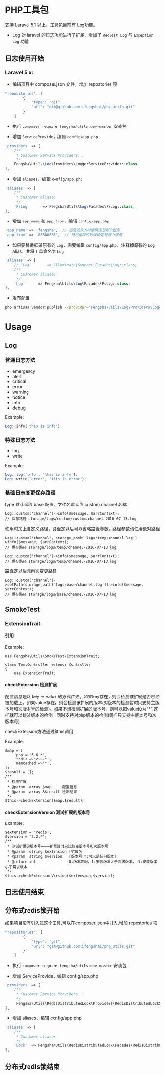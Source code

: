 # PHP工具包
支持 Laravel 5.1 以上，工具包目前有 Log功能。
* Log 对 laravel 的日志功能进行了扩展，增加了 `Request Log` 与 `Exception Log` 功能

## 日志使用开始
### Laravel 5.x:
* 编辑项目中 composer.json 文件，增加 repostories 项
```php
"repositories": [
        {
            "type": "git",
            "url": "git@github.com:ifengshai/php_utils.git"
        }
    ]
```
* 执行 `composer require fengsha/utils:dev-master` 安装包

* 增加 `ServiceProvide`，编辑 `config/app.php`
```php
'providers' => [
    /**
     * Customer Service Providers...
     */
    Fengsha\Utils\Log\Providers\LoggerServiceProvider::class,
],
```

* 增加 `aliases`，编辑 `config/app.php`
```php
'aliases' => [
    /**
     * Customer aliases
     */
    'FsLog'      => Fengsha\Utils\Log\Facades\FsLog::class,
],
```

* 增加 `app_name` 和 `app_from`，编辑 `config/app.php`
```php
'app_name' => 'fengsha',  // 链路追踪的时候确定是哪个服务
'app_from' => '88888888',  // 链路追踪的时候确定是哪个服务
```

* 如果要替换框架原有的 `Log`，需要编辑 `config/app.php`，注释掉原有的 `Log` alias，并将工具命名为 `Log`
```php
'aliases' => [
    // 'Log'       => Illuminate\Support\Facades\Log::class,
    /**
     * Customer aliases
     */
    'Log'      => Fengsha\Utils\Log\Facades\FsLog::class,
],
```
* 发布配置
```sh
php artisan vendor:publish --provider="Fengsha\Utils\Log\Providers\LoggerServiceProvider"
```

# Usage
## Log
### 普通日志方法
* emergency
* alert
* critical
* error
* warning
* notice
* info
* debug

Example:
```php
Log::info('this is info');
```

### 特殊日志方法
* log
* write

Example:
```php
Log::log('info', 'this is info');
Log::write('error', 'this is error');
```

### 基础日志变更保存路径
type 默认读取 base 配置，文件名默认为 custom.channel 名称
```
Log::custom('channel')->info($message, $arrContext);
// 保存路径 storage/logs/custom/custom.channel-2016-07-13.log
```

使用时加上自定义路径，路径定以后可以省略路径参数，路径参数请使用绝对路径
```
Log::custom('channel', storage_path('logs/temp/channel.log'))->info($message, $arrContext);
// 保存路径 storage/logs/temp/channel-2016-07-13.log

Log::custom('channel')->info($message, $arrContext);
// 保存路径 storage/logs/temp/channel-2016-07-13.log
```

路径定以后想再次变更路径
```
Log::custom('channel')->setPath(storage_path('logs/base/channel.log'))->info($message, $arrContext);
// 保存路径 storage/logs/base/channel-2016-07-13.log
```

## SmokeTest
### ExtensionTrait

#### 引用

Example:
```
use Fengsha\Utils\SmokeTest\ExtensionTrait;

class TestController extends Controller
{
    use ExtensionTrait;
```

#### checkExtension 检测扩展

配置信息是以 key => value 的方式传递。如果key存在，则会检测该扩展是否已经被加载上。如果value存在，则会检测该扩展的版本(对版本的检测暂时只支持主版本号和次版本号的检测)。如果不想检测扩展的版本号，则可以把value设为"*",这样就可以跳过版本的检测。同时支持对php版本的检测(同样只支持主版本号和次版本号)

checkExtension方法通过$this调用

Example:
```
$map = [
    'php'=>'5.6.*',
    'redis'=>'2.2.*',
    'memcached'=>'*',
];
$result = [];
/**
 * 检测扩展
 * @param  array $map     配置信息
 * @param  array &$result 检测结果
 */
$this->checkExtension($map,$result);
```

#### checkExtensionVersion 测试扩展的版本号

Example:
```
$extension = 'redis';
$version = '2.2.*';
/**
 * 测试扩展的版本号————扩展暂时只比较主版本号和次版本号
 * @param  string $extension [扩展名]
 * @param  string $version   [版本号 *:可以是任何版本]
 * @return int               0:版本匹配，1:安装版本大于需求版本，-1:安装版本小于需求版本
 */
$this->checkExtensionVersion($extension,$version);
```
## 日志使用结束





## 分布式redis锁开始
如果项目没有引入过这个工具,可以在composer.json中引入,增加 repostories 项
```php
"repositories": [
        {
            "type": "git",
            "url": "git@github.com:ifengshai/php_utils.git"
        }
    ]
```

* 执行 `composer require fengsha/utils:dev-master` 安装包

* 增加 ServiceProvide，编辑 config/app.php
```php
'providers' => [
    /**
     * Customer Service Providers...
     */
     Fengsha\Utils\RedisDistributedLock\Providers\RedisDistributedLockServiceProvider::class
],
```

* 增加 aliases，编辑 config/app.php
```php
'aliases' => [
    /**
     * Customer aliases
     */
    'Lock'  => Fengsha\Utils\RedisDistributedLock\Facades\RedisDistributedLock::class
],
```
## 分布式redis锁结束